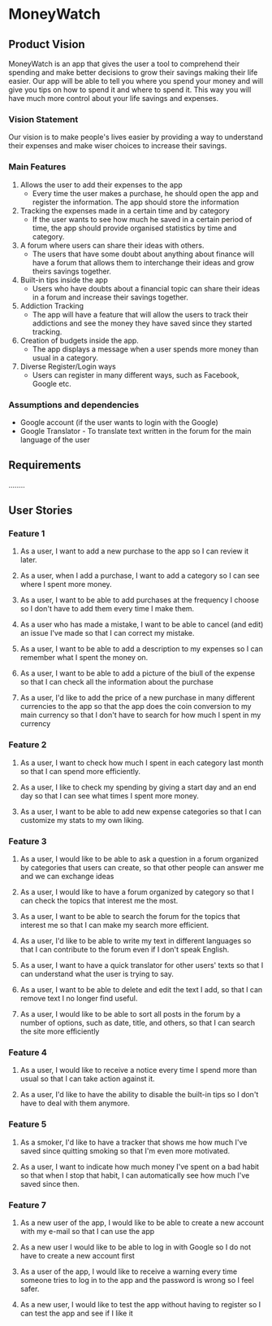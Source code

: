 # MoneyWatch


## Product Vision

MoneyWatch is an app that gives the user a tool to comprehend their spending and make better decisions to grow their savings making their life easier. Our app will be able to tell you where you spend your money and will give you tips on how to spend it and where to spend it. This way you will have much more control about your life savings and expenses.

### Vision Statement

Our vision is to make people's lives easier by providing a way to understand their expenses and make wiser choices to increase their savings.



### Main Features
   1. Allows the user to add their expenses to the app
      - Every time the user makes a purchase, he should open the app and register the information. The app should store the information
   2. Tracking the expenses made in a certain time and by category
      - If the user wants to see how much he saved in a certain period of time, the app should provide organised statistics by time and category.
   3. A forum where users can share their ideas with others.
      - The users that have some doubt about anything about finance will have a forum that allows them to interchange their ideas and grow theirs savings together.
   4. Built-in tips inside the app
      - Users who have doubts about a financial topic can share their ideas in a forum and increase their savings together.
   5. Addiction Tracking
      - The app will have a feature that will allow the users to track their addictions and see the money they have saved since they started tracking.
   6. Creation of budgets inside the app.
      - The app displays a message when a user spends more money than usual in a category.
   7. Diverse Register/Login ways
      - Users can register in many different ways, such as Facebook, Google etc. 

### Assumptions and dependencies

- Google account (if the user wants to login with the Google)
- Google Translator - To translate text written in the forum for the main language of the user

## Requirements
........

## User Stories

### Feature 1

1. As a user, I want to add a new purchase to the app so I can review it later.

2. As a user, when I add a purchase, I want to add a category so I can see where I spent more money.

3. As a user, I want to be able to add purchases at the frequency I choose so I don't have to add them every time I make them.

4. As a user who has made a mistake, I want to be able to cancel (and edit) an issue I've made so that I can correct my mistake.

5. As a user, I want to be able to add a description to my expenses so I can remember what I spent the money on.

6. As a user, I want to be able to add a picture of the biull of the expense so that I can check all the information about the purchase

7. As a user, I'd like to add the price of a new purchase in many different currencies to the app so that the app does the coin conversion to my main currency so that I don't have to search for how much I spent in my currency

### Feature 2

1. As a user, I want to check how much I spent in each category last month so that I can spend more efficiently.

2. As a user, I like to check my spending by giving a start day and an end day so that I can see what times I spent more money.

3. As a user, I want to be able to add new expense categories so that I can customize my stats to my own liking.

### Feature 3

1. As a user, I would like to be able to ask a question in a forum organized by categories that users can create, so that other people can answer me and we can exchange ideas

2. As a user, I would like to have a forum organized by category so that I can check the topics that interest me the most.

3. As a user, I want to be able to search the forum for the topics that interest me so that I can make my search more efficient.

4. As a user, I'd like to be able to write my text in different languages so that I can contribute to the forum even if I don't speak English.

5. As a user, I want to have a quick translator for other users' texts so that I can understand what the user is trying to say.

6. As a user, I want to be able to delete and edit the text I add, so that I can remove text I no longer find useful.

7. As a user, I would like to be able to sort all posts in the forum by a number of options, such as date, title, and others, so that I can search the site more efficiently

### Feature 4

1. As a user, I would like to receive a notice every time I spend more than usual so that I can take action against it.

2. As a user, I'd like to have the ability to disable the built-in tips so I don't have to deal with them anymore.

### Feature 5

1. As a smoker, I'd like to have a tracker that shows me how much I've saved since quitting smoking so that I'm even more motivated.

2. As a user, I want to indicate how much money I've spent on a bad habit so that when I stop that habit, I can automatically see how much I've saved since then.

### Feature 7

1. As a new user of the app, I would like to be able to create a new account with my e-mail so that I can use the app

2. As a new user I would like to be able to log in with Google so I do not have to create a new account first

3. As a user of the app, I would like to receive a warning every time someone tries to log in to the app and the password is wrong so I feel safer.

4. As a new user, I would like to test the app without having to register so I can test the app and see if I like it
